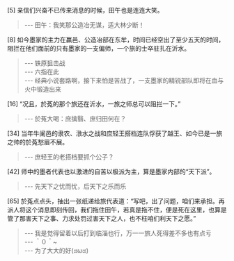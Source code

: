 
[5] 亲信们兴奋不已传来消息的时候，田午也是连连大笑。
>--- 田午：我笑那公造冶无谋，适大林少断！<br>

[8] 如今墨家的主力在赢邑、公造冶部在东牟，时间已经空出了至少五天的时间，阻拦在他们面前的只有墨家的一支偏师，一个旅的士卒驻扎在沂水。
>--- 铁原狙击战<br>
>--- 六指在此<br>
>--- 经典小说套路啊，接下来怕是苦战了，一支墨家的精锐部队即将在血与火中锻造出来<br>

[16] “况且，於菟的那个旅还在沂水，一旅之师总可以阻拦一下。”
>--- 於菟大喝：庶擒翳、庶归田何在？<br>

[34] 当年牛阑邑的隶农、潡水之战和庶轻王搭档连队俘获了越王、如今已是一旅之帅的於菟愁眉不展。
>--- 庶轻王的老搭档要抓个公子？<br>

[42] 师中的墨者代表也以激进的自苦以极派为主，算是墨家内部的“天下派”。
>--- 先天下之忧而忧，后天下之乐而乐<br>

[65] 於菟点点头，抽出一张纸递给旅代表道：“写吧，出了问题，咱们来承担。再派人将这个消息即刻传回，我们拖住田午，若真是拖不住，便是死在这里，也算是管了那害天下之事、力求处罚过害天下之人，也不枉咱们利天下之愿。”
>--- 我是觉得留着以后打到临淄也行，万一一旅人死得差不多也有点亏<br>
>--- ＾０＾~<br>
>--- 为了大大的好(ಡωಡ)<br>
